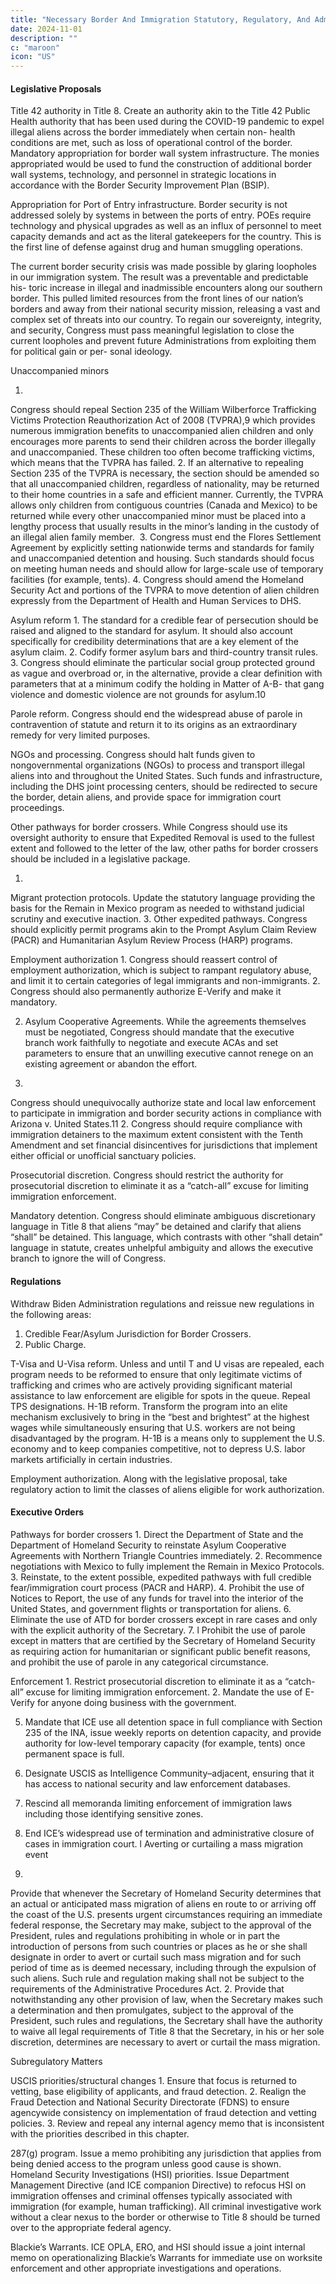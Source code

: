 ```yaml
---
title: "Necessary Border And Immigration Statutory, Regulatory, And Administrative Changes"
date: 2024-11-01
description: ""
c: "maroon"
icon: "US"
---
```



#### Legislative Proposals

Title 42 authority in Title 8. Create an authority akin to the Title 42
Public Health authority that has been used during the COVID-19 pandemic
to expel illegal aliens across the border immediately when certain non-
health conditions are met, such as loss of operational control of the border.
Mandatory appropriation for border wall system infrastructure. The
monies appropriated would be used to fund the construction of additional
border wall systems, technology, and personnel in strategic locations in
accordance with the Border Security Improvement Plan (BSIP).

Appropriation for Port of Entry infrastructure. Border security is not
addressed solely by systems in between the ports of entry. POEs require
technology and physical upgrades as well as an influx of personnel to meet
capacity demands and act as the literal gatekeepers for the country. This is
the first line of defense against drug and human smuggling operations.

The current border security crisis was made possible by glaring loopholes
in our immigration system. The result was a preventable and predictable his-
toric increase in illegal and inadmissible encounters along our southern border.
This pulled limited resources from the front lines of our nation’s borders and
away from their national security mission, releasing a vast and complex set
of threats into our country. To regain our sovereignty, integrity, and security,
Congress must pass meaningful legislation to close the current loopholes and
prevent future Administrations from exploiting them for political gain or per-
sonal ideology.


Unaccompanied minors

1.
Congress should repeal Section 235 of the William Wilberforce
Trafficking Victims Protection Reauthorization Act of 2008 (TVPRA),9
which provides numerous immigration benefits to unaccompanied
alien children and only encourages more parents to send their children
across the border illegally and unaccompanied. These children too often
become trafficking victims, which means that the TVPRA has failed.
2. If an alternative to repealing Section 235 of the TVPRA is necessary,
the section should be amended so that all unaccompanied children,
regardless of nationality, may be returned to their home countries in a
safe and efficient manner. Currently, the TVPRA allows only children
from contiguous countries (Canada and Mexico) to be returned while
every other unaccompanied minor must be placed into a lengthy
process that usually results in the minor’s landing in the custody of an
illegal alien family member.
﻿
3. Congress must end the Flores Settlement Agreement by explicitly
setting nationwide terms and standards for family and unaccompanied
detention and housing. Such standards should focus on meeting human
needs and should allow for large-scale use of temporary facilities (for
example, tents).
4. Congress should amend the Homeland Security Act and portions of
the TVPRA to move detention of alien children expressly from the
Department of Health and Human Services to DHS.


Asylum reform
1.
The standard for a credible fear of persecution should be raised and
aligned to the standard for asylum. It should also account specifically for
credibility determinations that are a key element of the asylum claim.
2. Codify former asylum bars and third-country transit rules.
3. Congress should eliminate the particular social group protected ground
as vague and overbroad or, in the alternative, provide a clear definition
with parameters that at a minimum codify the holding in Matter of A-B-
that gang violence and domestic violence are not grounds for asylum.10


Parole reform. Congress should end the widespread abuse of parole in
contravention of statute and return it to its origins as an extraordinary
remedy for very limited purposes.

NGOs and processing. Congress should halt funds given to
nongovernmental organizations (NGOs) to process and transport
illegal aliens into and throughout the United States. Such funds and
infrastructure, including the DHS joint processing centers, should be
redirected to secure the border, detain aliens, and provide space for
immigration court proceedings.

Other pathways for border crossers. While Congress should use its
oversight authority to ensure that Expedited Removal is used to the fullest
extent and followed to the letter of the law, other paths for border crossers
should be included in a legislative package.

1.
Migrant protection protocols. Update the statutory language
providing the basis for the Remain in Mexico program as needed to
withstand judicial scrutiny and executive inaction.
3. Other expedited pathways. Congress should explicitly permit
programs akin to the Prompt Asylum Claim Review (PACR) and
Humanitarian Asylum Review Process (HARP) programs.

Employment authorization
1.
Congress should reassert control of employment authorization, which is
subject to rampant regulatory abuse, and limit it to certain categories of
legal immigrants and non-immigrants.
2. Congress should also permanently authorize E-Verify and make
it mandatory.


2. Asylum Cooperative Agreements. While the agreements themselves
must be negotiated, Congress should mandate that the executive branch
work faithfully to negotiate and execute ACAs and set parameters
to ensure that an unwilling executive cannot renege on an existing
agreement or abandon the effort.

1.
Congress should unequivocally authorize state and local law
enforcement to participate in immigration and border security actions
in compliance with Arizona v. United States.11
2. Congress should require compliance with immigration detainers to
the maximum extent consistent with the Tenth Amendment and set
financial disincentives for jurisdictions that implement either official or
unofficial sanctuary policies.

Prosecutorial discretion. Congress should restrict the authority for
prosecutorial discretion to eliminate it as a “catch-all” excuse for limiting
immigration enforcement.

Mandatory detention. Congress should eliminate ambiguous
discretionary language in Title 8 that aliens “may” be detained and clarify
that aliens “shall” be detained. This language, which contrasts with other
“shall detain” language in statute, creates unhelpful ambiguity and allows the
executive branch to ignore the will of Congress.

#### Regulations

Withdraw Biden Administration regulations and reissue new regulations in the following areas:

1. Credible Fear/Asylum Jurisdiction for Border Crossers.
2. Public Charge.

T-Visa and U-Visa reform. Unless and until T and U visas are repealed,
each program needs to be reformed to ensure that only legitimate victims
of trafficking and crimes who are actively providing significant material
assistance to law enforcement are eligible for spots in the queue.
Repeal TPS designations.
H-1B reform. Transform the program into an elite mechanism
exclusively to bring in the “best and brightest” at the highest wages while
simultaneously ensuring that U.S. workers are not being disadvantaged by
the program. H-1B is a means only to supplement the U.S. economy and to
keep companies competitive, not to depress U.S. labor markets artificially in
certain industries.

Employment authorization. Along with the legislative proposal, take
regulatory action to limit the classes of aliens eligible for work authorization.

#### Executive Orders

Pathways for border crossers
1.
Direct the Department of State and the Department of Homeland
Security to reinstate Asylum Cooperative Agreements with Northern
Triangle Countries immediately.
2. Recommence negotiations with Mexico to fully implement the Remain
in Mexico Protocols.
3. Reinstate, to the extent possible, expedited pathways with full credible
fear/immigration court process (PACR and HARP).
4. Prohibit the use of Notices to Report, the use of any funds for travel
into the interior of the United States, and government flights or
transportation for aliens.
6. Eliminate the use of ATD for border crossers except in rare cases and
only with the explicit authority of the Secretary.
7.
l
Prohibit the use of parole except in matters that are certified by the
Secretary of Homeland Security as requiring action for humanitarian or
significant public benefit reasons, and prohibit the use of parole in any
categorical circumstance.

Enforcement
1.
Restrict prosecutorial discretion to eliminate it as a “catch-all” excuse
for limiting immigration enforcement.
2. Mandate the use of E-Verify for anyone doing business with
the government.


5. Mandate that ICE use all detention space in full compliance with
Section 235 of the INA, issue weekly reports on detention capacity, and
provide authority for low-level temporary capacity (for example, tents)
once permanent space is full.
3. Designate USCIS as Intelligence Community–adjacent, ensuring that it
has access to national security and law enforcement databases.
4. Rescind all memoranda limiting enforcement of immigration laws
including those identifying sensitive zones.
5. End ICE’s widespread use of termination and administrative closure of
cases in immigration court.
l
Averting or curtailing a mass migration event

1.
Provide that whenever the Secretary of Homeland Security determines
that an actual or anticipated mass migration of aliens en route to or
arriving off the coast of the U.S. presents urgent circumstances requiring
an immediate federal response, the Secretary may make, subject to the
approval of the President, rules and regulations prohibiting in whole or
in part the introduction of persons from such countries or places as he
or she shall designate in order to avert or curtail such mass migration
and for such period of time as is deemed necessary, including through
the expulsion of such aliens. Such rule and regulation making shall not
be subject to the requirements of the Administrative Procedures Act.
2. Provide that notwithstanding any other provision of law, when the
Secretary makes such a determination and then promulgates, subject to
the approval of the President, such rules and regulations, the Secretary
shall have the authority to waive all legal requirements of Title 8 that
the Secretary, in his or her sole discretion, determines are necessary to
avert or curtail the mass migration.

Subregulatory Matters

USCIS priorities/structural changes
1.
Ensure that focus is returned to vetting, base eligibility of applicants,
and fraud detection.
2. Realign the Fraud Detection and National Security Directorate (FDNS)
to ensure agencywide consistency on implementation of fraud detection
and vetting policies.
3. Review and repeal any internal agency memo that is inconsistent with
the priorities described in this chapter.

287(g) program. Issue a memo prohibiting any jurisdiction that applies
from being denied access to the program unless good cause is shown.
Homeland Security Investigations (HSI) priorities. Issue Department
Management Directive (and ICE companion Directive) to refocus HSI
on immigration offenses and criminal offenses typically associated with
immigration (for example, human trafficking). All criminal investigative
work without a clear nexus to the border or otherwise to Title 8 should be
turned over to the appropriate federal agency.

Blackie’s Warrants. ICE OPLA, ERO, and HSI should issue a joint internal
memo on operationalizing Blackie’s Warrants for immediate use on
worksite enforcement and other appropriate investigations and operations.


